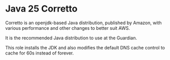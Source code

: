 # Java 25 Corretto

Corretto is an openjdk-based Java distribution, published by Amazon, with
various performance and other changes to better suit AWS.

It is the recommended Java distribution to use at the Guardian.

This role installs the JDK and also modifies the default DNS cache control to
cache for 60s instead of forever.
